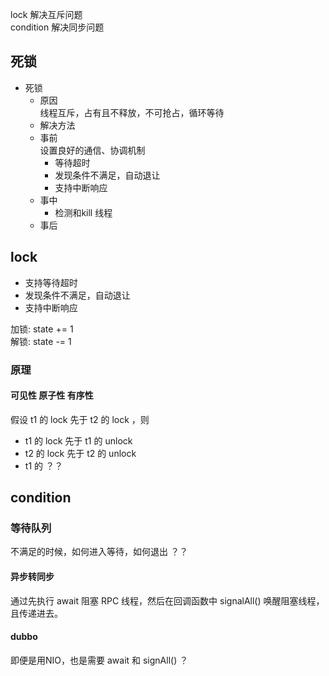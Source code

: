 lock 解决互斥问题  
condition 解决同步问题  

## 死锁

- 死锁
  - 原因  
    线程互斥，占有且不释放，不可抢占，循环等待
  - 解决方法
   - 事前  
     设置良好的通信、协调机制  
     - 等待超时  
     - 发现条件不满足，自动退让  
     - 支持中断响应  
   - 事中  
     - 检测和kill 线程  
   - 事后  

## lock

- 支持等待超时  
- 发现条件不满足，自动退让  
- 支持中断响应  

加锁: state  += 1  
解锁: state -= 1  

### 原理

#### 可见性 原子性 有序性

假设 t1 的 lock 先于 t2 的 lock ，则

- t1 的 lock 先于 t1 的 unlock
- t2 的 lock 先于 t2 的 unlock
- t1 的 ？？

## condition

### 等待队列

不满足的时候，如何进入等待，如何退出 ？？

#### 异步转同步

通过先执行 await 阻塞 RPC 线程，然后在回调函数中 signalAll() 唤醒阻塞线程，且传递进去。  

#### dubbo

即便是用NIO，也是需要 await 和 signAll() ？